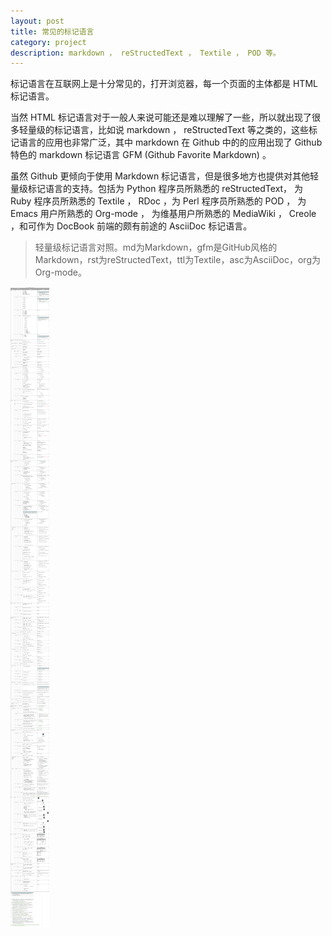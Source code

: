 ```yaml
---
layout: post
title: 常见的标记语言
category: project
description: markdown ， reStructedText ， Textile ， POD 等。
---
```


标记语言在互联网上是十分常见的，打开浏览器，每一个页面的主体都是 HTML 标记语言。

当然 HTML 标记语言对于一般人来说可能还是难以理解了一些，所以就出现了很多轻量级的标记语言，比如说 markdown ， reStructedText 等之类的，这些标记语言的应用也非常广泛，其中 markdown 在 Github 中的的应用出现了 Github 特色的 markdown 标记语言 GFM (Github Favorite Markdown) 。

虽然 Github 更倾向于使用 Markdown 标记语言，但是很多地方也提供对其他轻量级标记语言的支持。包括为 Python 程序员所熟悉的 reStructedText， 为 Ruby 程序员所熟悉的 Textile ， RDoc ，为 Perl 程序员所熟悉的 POD ， 为 Emacs 用户所熟悉的 Org-mode ， 为维基用户所熟悉的 MediaWiki ， Creole ，和可作为 DocBook 前端的颇有前途的 AsciiDoc 标记语言。

> 轻量级标记语言对照。md为Markdown，gfm是GitHub风格的Markdown，rst为reStructedText，ttl为Textile，asc为AsciiDoc，org为Org-mode。

![markup_language](/images/markup_language.png)
